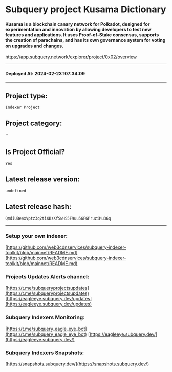 # Subquery project Kusama Dictionary
####  Kusama is a blockchain canary network for Polkadot, designed for experimentation and innovation by allowing developers to test new features and applications. It uses Proof-of-Stake consensus, supports the creation of parachains, and has its own governance system for voting on upgrades and changes.

https://app.subquery.network/explorer/project/0x02/overview
____
#### Deployed At: 2024-02-23T07:34:09
____

## Project type:
`Indexer Project`

## Project category:
``

## Is Project Official?
`Yes`

## Latest release version:
`undefined`

## Latest release hash:
`QmdiUBe4xVptz3q2tiXBsXfSwHS5F9uu56F6PruziMu36q`



___
### Setup your own indexer:

[https://github.com/web3cdnservices/subquery-indexer-toolkit/blob/mainnet/README.md](https://github.com/web3cdnservices/subquery-indexer-toolkit/blob/mainnet/README.md)

### Projects Updates Alerts channel:

[https://t.me/subqueryprojectsupdates](https://t.me/subqueryprojectsupdates) [https://eagleeye.subquery.dev/updates](https://eagleeye.subquery.dev/updates)

### Subquery Indexers Monitoring:

[https://t.me/subquery_eagle_eye_bot](https://t.me/subquery_eagle_eye_bot) [https://eagleeye.subquery.dev/](https://eagleeye.subquery.dev/)


### Subquery Indexers Snapshots:

[https://snapshots.subquery.dev/](https://snapshots.subquery.dev/)
